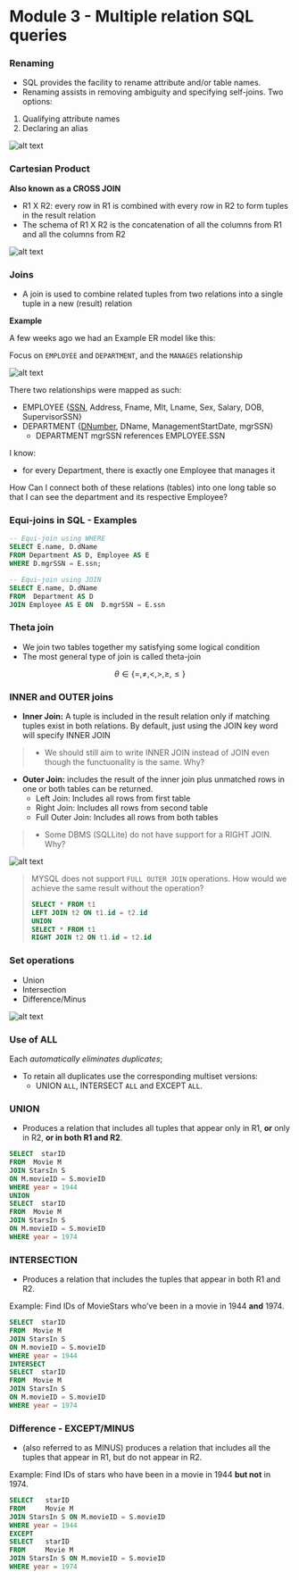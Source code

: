 # Module 3 - Multiple relation SQL queries

### Renaming
- SQL provides the facility to rename attribute and/or table names.
- Renaming assists in removing ambiguity and specifying self-joins.
Two options:
1. Qualifying attribute names
2. Declaring an alias

![alt text](assets\IMG68.PNG)

### Cartesian Product

**Also known as a CROSS JOIN**
- R1 X R2: every row in R1 is combined with every row in R2 to form tuples in the result relation
- The schema of R1 X R2 is the concatenation of all the columns from R1 and all the columns from R2

![alt text](assets\IMG69.PNG)

### Joins
- A join is used to combine related tuples from two relations into a single tuple in a new (result) relation

**Example**

A few weeks ago we had an Example ER model like this:

Focus on ``EMPLOYEE`` and ``DEPARTMENT``, and the ``MANAGES`` relationship


![alt text](assets\IMG67.PNG)

There two relationships were mapped as such:


- EMPLOYEE {<u>SSN</u>, Address, Fname, MIt, Lname, Sex, Salary, DOB, SupervisorSSN}
- DEPARTMENT {<u>DNumber</u>, DName, ManagementStartDate, mgrSSN}
  - DEPARTMENT mgrSSN references EMPLOYEE.SSN

I know:
  - for every Department, there is exactly one Employee that manages it

How Can I connect both of these relations (tables) into one long table so that I can see the department and its respective Employee?


### Equi-joins in SQL - Examples

```SQL
-- Equi-join using WHERE
SELECT E.name, D.dName
FROM Department AS D, Employee AS E
WHERE D.mgrSSN = E.ssn;

-- Equi-join using JOIN
SELECT E.name, D.dName
FROM  Department AS D
JOIN Employee AS E ON  D.mgrSSN = E.ssn
```


### Theta join 

- We join two tables together my satisfying some logical condition
- The most general type of join is called theta-join

$$ \theta \in \{ =, \ne,  <, >, \ge, \le \}$$


### INNER and OUTER joins

- **Inner Join:** A tuple is included in the result relation only if matching tuples exist in both relations. By default, just using the JOIN key word will specify INNER JOIN
> - We should still aim to write INNER JOIN instead of JOIN even though the functuonality is the same. Why?


- **Outer Join:** includes the result of the inner join plus unmatched rows in one or both tables can be returned.
  - Left Join: Includes all rows from first table
  - Right Join: Includes all rows from second table
  - Full Outer Join: Includes all rows from both tables

> - Some DBMS (SQLLite) do not have support for a RIGHT JOIN. Why?


![alt text](assets\IMG70.PNG)

> MYSQL does not support ``FULL OUTER JOIN`` operations. How would we achieve the same result without the operation?
>
> ```SQL
> SELECT * FROM t1
> LEFT JOIN t2 ON t1.id = t2.id
> UNION
> SELECT * FROM t1
> RIGHT JOIN t2 ON t1.id = t2.id
> ```


### Set operations
- Union
- Intersection
- Difference/Minus


![alt text](assets\IMG71.PNG)

### Use of ALL
Each *automatically eliminates duplicates*; 
- To retain all duplicates use the corresponding multiset versions:
  - UNION ``ALL``, INTERSECT ``ALL`` and EXCEPT ``ALL``.

### UNION

- Produces a relation that includes all tuples that appear only in R1, **or** only in R2, **or in both R1 and R2**.

```SQL
SELECT  starID
FROM  Movie M
JOIN StarsIn S 
ON M.movieID = S.movieID
WHERE year = 1944
UNION
SELECT  starID
FROM  Movie M
JOIN StarsIn S 
ON M.movieID = S.movieID
WHERE year = 1974
```

### INTERSECTION

- Produces a relation that includes the tuples that 
appear in both R1 and R2.

Example: Find IDs of MovieStars who’ve been in a movie in 1944 **and** 1974.

```SQL
SELECT  starID
FROM  Movie M
JOIN StarsIn S 
ON M.movieID = S.movieID
WHERE year = 1944
INTERSECT
SELECT  starID
FROM  Movie M
JOIN StarsIn S 
ON M.movieID = S.movieID
WHERE year = 1974
```

### Difference - EXCEPT/MINUS
- (also referred to as MINUS) produces a relation that includes all the tuples that appear in R1, but do not appear in R2.

Example: Find IDs of stars who have been in a movie in 1944 **but not** in 1974.

```SQL
SELECT   starID
FROM     Movie M
JOIN StarsIn S ON M.movieID = S.movieID
WHERE year = 1944
EXCEPT
SELECT   starID
FROM     Movie M
JOIN StarsIn S ON M.movieID = S.movieID
WHERE year = 1974
```
